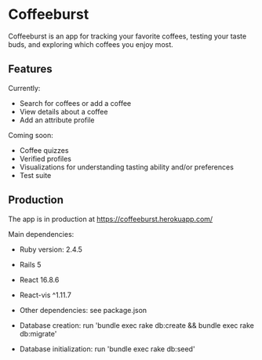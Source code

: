 # Coffeeburst

Coffeeburst is an app for tracking your favorite coffees, testing your taste buds, and exploring which coffees you enjoy most. 

## Features

Currently:
* Search for coffees or add a coffee
* View details about a coffee
* Add an attribute profile


Coming soon:
* Coffee quizzes
* Verified profiles
* Visualizations for understanding tasting ability and/or preferences
* Test suite

## Production

The app is in production at https://coffeeburst.herokuapp.com/

Main dependencies:

* Ruby version: 2.4.5
* Rails 5
* React 16.8.6
* React-vis ^1.11.7

* Other dependencies: see package.json

* Database creation: run 'bundle exec rake db:create && bundle exec rake db:migrate' 

* Database initialization: run 'bundle exec rake db:seed'

